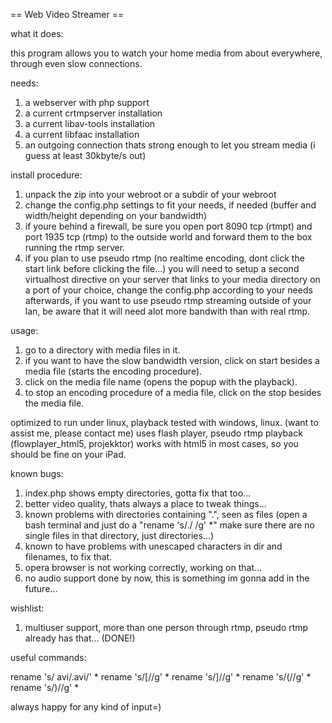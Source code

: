 == Web Video Streamer ==


what it does:

this program allows you to watch your home media from about everywhere, through even slow connections.

needs:

1. a webserver with php support
2. a current crtmpserver installation
3. a current libav-tools installation
5. a current libfaac installation
6. an outgoing connection thats strong enough to let you stream media (i guess at least 30kbyte/s out)

install procedure:

1. unpack the zip into your webroot or a subdir of your webroot
2. change the config.php settings to fit your needs, if needed (buffer and width/height depending on your bandwidth)
3. if youre behind a firewall, be sure you open port 8090 tcp (rtmpt) and port 1935 tcp (rtmp) 
to the outside world and forward them to the box running the rtmp server.
4. if you plan to use pseudo rtmp (no realtime encoding, dont click the start link before clicking the file...)
you will need to setup a second virtualhost directive on your server that links to your media directory on a port
of your choice, change the config.php according to your needs afterwards, if you want to use pseudo rtmp streaming
outside of your lan, be aware that it will need alot more bandwith than with real rtmp.

usage:

1. go to a directory with media files in it.
2. if you want to have the slow bandwidth version, click on start besides a media file (starts the encoding procedure).
3. click on the media file name (opens the popup with the playback).
4. to stop an encoding procedure of a media file, click on the stop besides the media file.

optimized to run under linux, playback tested with windows, linux. (want to assist me, please contact me)
uses flash player, pseudo rtmp playback (flowplayer_html5, projekktor) works with html5 in most cases,
so you should be fine on your iPad.

known bugs:

1. index.php shows empty directories, gotta fix that too...
2. better video quality, thats always a place to tweak things...
3. known problems with directories containing ".", seen as files (open a bash terminal and just do a "rename 's/\./ /g' *"
make sure there are no single files in that directory, just directories...)
4. known to have problems with unescaped characters in dir and filenames, to fix that.
5. opera browser is not working correctly, working on that...
6. no audio support done by now, this is something im gonna add in the future...

wishlist:

1. multiuser support, more than one person through rtmp, pseudo rtmp already has that... (DONE!)

useful commands:

rename 's/ avi/.avi/' *
rename 's/\[//g' *
rename 's/\]//g' *
rename 's/\(//g' *
rename 's/\)//g' *

always happy for any kind of input=)
